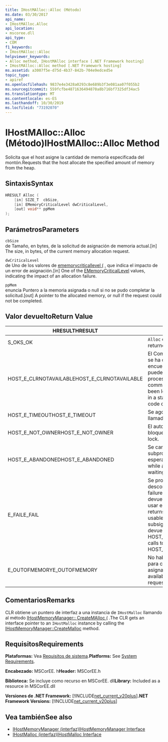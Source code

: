 ```yaml
---
title: IHostMAlloc::Alloc (Método)
ms.date: 03/30/2017
api_name:
- IHostMAlloc.Alloc
api_location:
- mscoree.dll
api_type:
- COM
f1_keywords:
- IHostMAlloc::Alloc
helpviewer_keywords:
- Alloc method, IHostMAlloc interface [.NET Framework hosting]
- IHostMAlloc::Alloc method [.NET Framework hosting]
ms.assetid: a3007f5e-d75d-4b37-842b-704e9edced5e
topic_type:
- apiref
ms.openlocfilehash: 9837e4e3428a0293c8e689b3f3e081aa07f055b2
ms.sourcegitcommit: 559fcfbe4871636494870a8b716bf7325df34ac5
ms.translationtype: MT
ms.contentlocale: es-ES
ms.lasthandoff: 10/30/2019
ms.locfileid: "73192070"
---
```

# <a name="ihostmallocalloc-method"></a><span data-ttu-id="e0be8-102">IHostMAlloc::Alloc (Método)</span><span class="sxs-lookup"><span data-stu-id="e0be8-102">IHostMAlloc::Alloc Method</span></span>
<span data-ttu-id="e0be8-103">Solicita que el host asigne la cantidad de memoria especificada del montón.</span><span class="sxs-lookup"><span data-stu-id="e0be8-103">Requests that the host allocate the specified amount of memory from the heap.</span></span>  
  
## <a name="syntax"></a><span data-ttu-id="e0be8-104">Sintaxis</span><span class="sxs-lookup"><span data-stu-id="e0be8-104">Syntax</span></span>  
  
```cpp  
HRESULT Alloc (  
    [in] SIZE_T  cbSize,   
    [in] EMemoryCriticalLevel dwCriticalLevel,   
    [out] void** ppMem  
);  
```  
  
## <a name="parameters"></a><span data-ttu-id="e0be8-105">Parámetros</span><span class="sxs-lookup"><span data-stu-id="e0be8-105">Parameters</span></span>  
 `cbSize`  
 <span data-ttu-id="e0be8-106">de Tamaño, en bytes, de la solicitud de asignación de memoria actual.</span><span class="sxs-lookup"><span data-stu-id="e0be8-106">[in] The size, in bytes, of the current memory allocation request.</span></span>  
  
 `dwCriticalLevel`  
 <span data-ttu-id="e0be8-107">de Uno de los valores de [ememorycriticallevel (](../../../../docs/framework/unmanaged-api/hosting/ememorycriticallevel-enumeration.md) , que indica el impacto de un error de asignación.</span><span class="sxs-lookup"><span data-stu-id="e0be8-107">[in] One of the [EMemoryCriticalLevel](../../../../docs/framework/unmanaged-api/hosting/ememorycriticallevel-enumeration.md) values, indicating the impact of an allocation failure.</span></span>  
  
 `ppMem`  
 <span data-ttu-id="e0be8-108">enuncia Puntero a la memoria asignada o null si no se pudo completar la solicitud.</span><span class="sxs-lookup"><span data-stu-id="e0be8-108">[out] A pointer to the allocated memory, or null if the request could not be completed.</span></span>  
  
## <a name="return-value"></a><span data-ttu-id="e0be8-109">Valor devuelto</span><span class="sxs-lookup"><span data-stu-id="e0be8-109">Return Value</span></span>  
  
|<span data-ttu-id="e0be8-110">HRESULT</span><span class="sxs-lookup"><span data-stu-id="e0be8-110">HRESULT</span></span>|<span data-ttu-id="e0be8-111">Descripción</span><span class="sxs-lookup"><span data-stu-id="e0be8-111">Description</span></span>|  
|-------------|-----------------|  
|<span data-ttu-id="e0be8-112">S_OK</span><span class="sxs-lookup"><span data-stu-id="e0be8-112">S_OK</span></span>|<span data-ttu-id="e0be8-113">`Alloc` devolvió correctamente.</span><span class="sxs-lookup"><span data-stu-id="e0be8-113">`Alloc` returned successfully.</span></span>|  
|<span data-ttu-id="e0be8-114">HOST_E_CLRNOTAVAILABLE</span><span class="sxs-lookup"><span data-stu-id="e0be8-114">HOST_E_CLRNOTAVAILABLE</span></span>|<span data-ttu-id="e0be8-115">El Common Language Runtime (CLR) no se ha cargado en un proceso o el CLR se encuentra en un estado en el que no puede ejecutar código administrado ni procesar la llamada correctamente.</span><span class="sxs-lookup"><span data-stu-id="e0be8-115">The common language runtime (CLR) has not been loaded into a process, or the CLR is in a state in which it cannot run managed code or process the call successfully.</span></span>|  
|<span data-ttu-id="e0be8-116">HOST_E_TIMEOUT</span><span class="sxs-lookup"><span data-stu-id="e0be8-116">HOST_E_TIMEOUT</span></span>|<span data-ttu-id="e0be8-117">Se agotó el tiempo de espera de la llamada.</span><span class="sxs-lookup"><span data-stu-id="e0be8-117">The call timed out.</span></span>|  
|<span data-ttu-id="e0be8-118">HOST_E_NOT_OWNER</span><span class="sxs-lookup"><span data-stu-id="e0be8-118">HOST_E_NOT_OWNER</span></span>|<span data-ttu-id="e0be8-119">El autor de la llamada no posee el bloqueo.</span><span class="sxs-lookup"><span data-stu-id="e0be8-119">The caller does not own the lock.</span></span>|  
|<span data-ttu-id="e0be8-120">HOST_E_ABANDONED</span><span class="sxs-lookup"><span data-stu-id="e0be8-120">HOST_E_ABANDONED</span></span>|<span data-ttu-id="e0be8-121">Se canceló un evento mientras un subproceso o fibra bloqueados estaba esperando en él.</span><span class="sxs-lookup"><span data-stu-id="e0be8-121">An event was canceled while a blocked thread or fiber was waiting on it.</span></span>|  
|<span data-ttu-id="e0be8-122">E_FAIL</span><span class="sxs-lookup"><span data-stu-id="e0be8-122">E_FAIL</span></span>|<span data-ttu-id="e0be8-123">Se produjo un error grave desconocido.</span><span class="sxs-lookup"><span data-stu-id="e0be8-123">An unknown catastrophic failure occurred.</span></span> <span data-ttu-id="e0be8-124">Cuando un método devuelve E_FAIL, el CLR ya no se puede usar en el proceso.</span><span class="sxs-lookup"><span data-stu-id="e0be8-124">When a method returns E_FAIL, the CLR is no longer usable within the process.</span></span> <span data-ttu-id="e0be8-125">Las llamadas subsiguientes a métodos de hospedaje devuelven HOST_E_CLRNOTAVAILABLE.</span><span class="sxs-lookup"><span data-stu-id="e0be8-125">Subsequent calls to hosting methods return HOST_E_CLRNOTAVAILABLE.</span></span>|  
|<span data-ttu-id="e0be8-126">E_OUTOFMEMORY</span><span class="sxs-lookup"><span data-stu-id="e0be8-126">E_OUTOFMEMORY</span></span>|<span data-ttu-id="e0be8-127">No había suficiente memoria disponible para completar la solicitud de asignación.</span><span class="sxs-lookup"><span data-stu-id="e0be8-127">Not enough memory was available to complete the allocation request.</span></span>|  
  
## <a name="remarks"></a><span data-ttu-id="e0be8-128">Comentarios</span><span class="sxs-lookup"><span data-stu-id="e0be8-128">Remarks</span></span>  
 <span data-ttu-id="e0be8-129">CLR obtiene un puntero de interfaz a una instancia de `IHostMalloc` llamando al método [IHostMemoryManager:: CreateMAlloc (](../../../../docs/framework/unmanaged-api/hosting/ihostmemorymanager-createmalloc-method.md) .</span><span class="sxs-lookup"><span data-stu-id="e0be8-129">The CLR gets an interface pointer to an `IHostMalloc` instance by calling the [IHostMemoryManager::CreateMalloc](../../../../docs/framework/unmanaged-api/hosting/ihostmemorymanager-createmalloc-method.md) method.</span></span>  
  
## <a name="requirements"></a><span data-ttu-id="e0be8-130">Requisitos</span><span class="sxs-lookup"><span data-stu-id="e0be8-130">Requirements</span></span>  
 <span data-ttu-id="e0be8-131">**Plataformas:** Vea [Requisitos de sistema](../../../../docs/framework/get-started/system-requirements.md).</span><span class="sxs-lookup"><span data-stu-id="e0be8-131">**Platforms:** See [System Requirements](../../../../docs/framework/get-started/system-requirements.md).</span></span>  
  
 <span data-ttu-id="e0be8-132">**Encabezado:** MSCorEE. h</span><span class="sxs-lookup"><span data-stu-id="e0be8-132">**Header:** MSCorEE.h</span></span>  
  
 <span data-ttu-id="e0be8-133">**Biblioteca:** Se incluye como recurso en MSCorEE. dll</span><span class="sxs-lookup"><span data-stu-id="e0be8-133">**Library:** Included as a resource in MSCorEE.dll</span></span>  
  
 <span data-ttu-id="e0be8-134">**Versiones de .NET Framework:** [!INCLUDE[net_current_v20plus](../../../../includes/net-current-v20plus-md.md)]</span><span class="sxs-lookup"><span data-stu-id="e0be8-134">**.NET Framework Versions:** [!INCLUDE[net_current_v20plus](../../../../includes/net-current-v20plus-md.md)]</span></span>  
  
## <a name="see-also"></a><span data-ttu-id="e0be8-135">Vea también</span><span class="sxs-lookup"><span data-stu-id="e0be8-135">See also</span></span>

- [<span data-ttu-id="e0be8-136">IHostMemoryManager (interfaz)</span><span class="sxs-lookup"><span data-stu-id="e0be8-136">IHostMemoryManager Interface</span></span>](../../../../docs/framework/unmanaged-api/hosting/ihostmemorymanager-interface.md)
- [<span data-ttu-id="e0be8-137">IHostMalloc (interfaz)</span><span class="sxs-lookup"><span data-stu-id="e0be8-137">IHostMalloc Interface</span></span>](../../../../docs/framework/unmanaged-api/hosting/ihostmalloc-interface.md)
